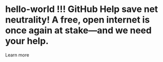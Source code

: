# hello-world !!! GitHub Help save net neutrality! A free, open internet is once again at stake—and we need your help.
Learn more

